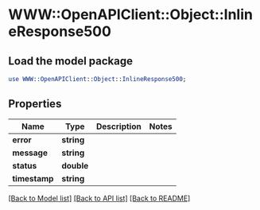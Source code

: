 # WWW::OpenAPIClient::Object::InlineResponse500

## Load the model package
```perl
use WWW::OpenAPIClient::Object::InlineResponse500;
```

## Properties
Name | Type | Description | Notes
------------ | ------------- | ------------- | -------------
**error** | **string** |  | 
**message** | **string** |  | 
**status** | **double** |  | 
**timestamp** | **string** |  | 

[[Back to Model list]](../README.md#documentation-for-models) [[Back to API list]](../README.md#documentation-for-api-endpoints) [[Back to README]](../README.md)


